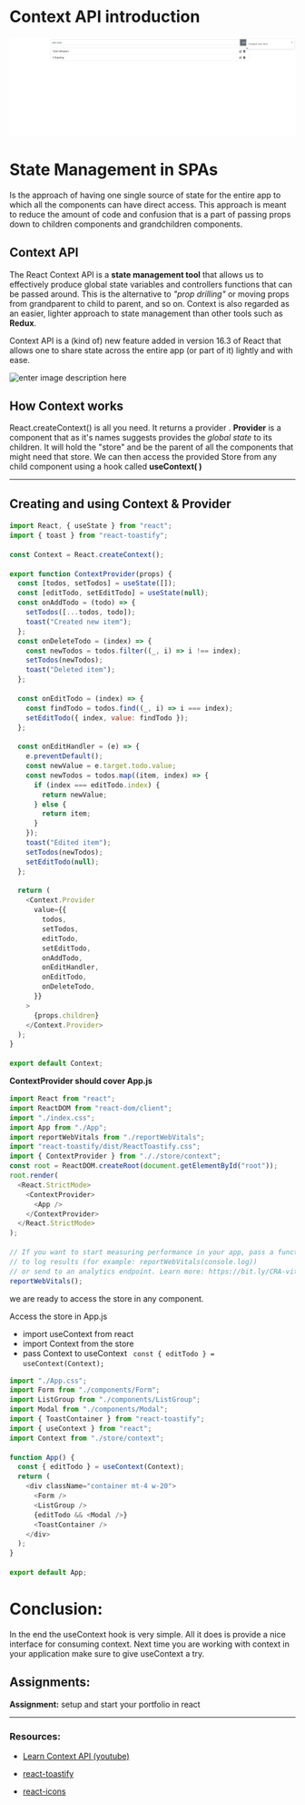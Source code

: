 # Context API introduction

![enter image description here](./todos.png)

# State Management in SPAs

Is the approach of having one single source of state for the entire app to which all the components can have direct access.
This approach is meant to reduce the amount of code and confusion that is a part of passing props down to children components and grandchildren components.

## Context API

The React Context API is a **state management tool** that allows us to effectively produce global state variables and controllers functions that can be passed around. This is the alternative to _"prop drilling"_ or moving props from grandparent to child to parent, and so on. Context is also regarded as an easier, lighter approach to state management than other tools such as **Redux**.

Context API is a (kind of) new feature added in version 16.3 of React that allows one to share state across the entire app (or part of it) lightly and with ease.

![enter image description here](https://www.carlrippon.com/static/0d1f722d0fe4c2bc4c3d71595dbe67dd/ca682/prop-drilling-v-context.png)

## How Context works

React.createContext() is all you need. It returns a provider . **Provider** is a component that as it's names suggests provides the _global state_ to its children. It will hold the "store" and be the parent of all the components that might need that store.
We can then access the provided Store from any child component using a hook called **useContext( )**

---

## Creating and using Context & Provider

```js
import React, { useState } from "react";
import { toast } from "react-toastify";

const Context = React.createContext();

export function ContextProvider(props) {
  const [todos, setTodos] = useState([]);
  const [editTodo, setEditTodo] = useState(null);
  const onAddTodo = (todo) => {
    setTodos([...todos, todo]);
    toast("Created new item");
  };
  const onDeleteTodo = (index) => {
    const newTodos = todos.filter((_, i) => i !== index);
    setTodos(newTodos);
    toast("Deleted item");
  };

  const onEditTodo = (index) => {
    const findTodo = todos.find((_, i) => i === index);
    setEditTodo({ index, value: findTodo });
  };

  const onEditHandler = (e) => {
    e.preventDefault();
    const newValue = e.target.todo.value;
    const newTodos = todos.map((item, index) => {
      if (index === editTodo.index) {
        return newValue;
      } else {
        return item;
      }
    });
    toast("Edited item");
    setTodos(newTodos);
    setEditTodo(null);
  };

  return (
    <Context.Provider
      value={{
        todos,
        setTodos,
        editTodo,
        setEditTodo,
        onAddTodo,
        onEditHandler,
        onEditTodo,
        onDeleteTodo,
      }}
    >
      {props.children}
    </Context.Provider>
  );
}

export default Context;
```

**ContextProvider should cover App.js**

```js
import React from "react";
import ReactDOM from "react-dom/client";
import "./index.css";
import App from "./App";
import reportWebVitals from "./reportWebVitals";
import "react-toastify/dist/ReactToastify.css";
import { ContextProvider } from "././store/context";
const root = ReactDOM.createRoot(document.getElementById("root"));
root.render(
  <React.StrictMode>
    <ContextProvider>
      <App />
    </ContextProvider>
  </React.StrictMode>
);

// If you want to start measuring performance in your app, pass a function
// to log results (for example: reportWebVitals(console.log))
// or send to an analytics endpoint. Learn more: https://bit.ly/CRA-vitals
reportWebVitals();
```

we are ready to access the store in any component.

Access the store in App.js

- import useContext from react
- import Context from the store
- pass Context to useContext ` const { editTodo } = useContext(Context);`

```js
import "./App.css";
import Form from "./components/Form";
import ListGroup from "./components/ListGroup";
import Modal from "./components/Modal";
import { ToastContainer } from "react-toastify";
import { useContext } from "react";
import Context from "./store/context";

function App() {
  const { editTodo } = useContext(Context);
  return (
    <div className="container mt-4 w-20">
      <Form />
      <ListGroup />
      {editTodo && <Modal />}
      <ToastContainer />
    </div>
  );
}

export default App;
```

# Conclusion:

In the end the useContext hook is very simple. All it does is provide a nice interface for consuming context. Next time you are working with context in your application make sure to give useContext a try.

## Assignments:

**Assignment:** setup and start your portfolio in react

---

### Resources:

- [Learn Context API (youtube)](https://www.youtube.com/watch?v=5LrDIWkK_Bc)

- [react-toastify](https://www.npmjs.com/package/react-toastify)
- [react-icons](https://react-icons.github.io/react-icons)
